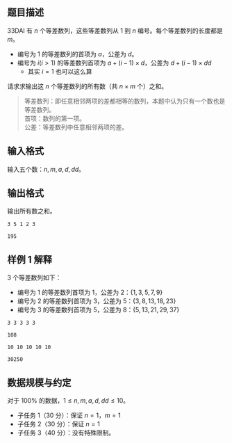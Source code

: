 ## 题目描述

33DAI 有 $n$ 个等差数列，这些等差数列从 $1$ 到 $n$ 编号。每个等差数列的长度都是 $m$。

- 编号为 $1$ 的等差数列的首项为 $a$，公差为 $d$。
- 编号为 $i(i\gt 1)$ 的等差数列首项为 $a+(i-1)\times d$，公差为 $d+(i-1)\times dd$
    - 其实 $i=1$ 也可以这么算

请求求输出这 $n$ 个等差数列的所有数（共 $n\times m$ 个）之和。

> 等差数列：即任意相邻两项的差都相等的数列，本题中认为只有一个数也是等差数列。  
> 首项：数列的第一项。  
> 公差：等差数列中任意相邻两项的差。  

## 输入格式

输入五个数：$n,m,a,d,dd$。

## 输出格式

输出所有数之和。

```input1
3 5 1 2 3
```

```output1
195
```

## 样例 1 解释

$3$ 个等差数列如下：

- 编号为 $1$ 的等差数列首项为 $1$，公差为 $2$：$\{1,3,5,7,9\}$ 
- 编号为 $2$ 的等差数列首项为 $3$，公差为 $5$：$\{3,8,13,18,23\}$ 
- 编号为 $3$ 的等差数列首项为 $5$，公差为 $8$：$\{5,13,21,29,37\}$

```input2
3 3 3 3 3 
```

```output2
108
```

```input3
10 10 10 10 10
```

```output3
30250
```

## 数据规模与约定

对于 $100\%$ 的数据，$1 \le n,m,a,d,dd \le 10$。

- 子任务 1（30 分）：保证 $n=1$，$m=1$
- 子任务 2（30 分）：保证 $n=1$
- 子任务 3（40 分）：没有特殊限制。
